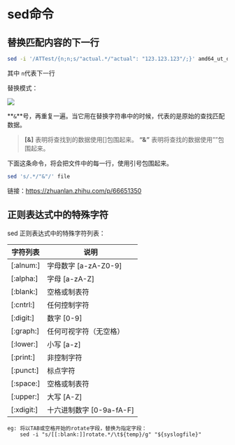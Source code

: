 # sed命令

## 替换匹配内容的下一行
```bash
sed -i '/ATTest/{n;n;s/"actual.*/"actual": "123.123.123"/;}' amd64_ut_data.json
```
其中 `n`代表下一行

替换模式：

![](https://pic4.zhimg.com/80/v2-31f5d953a3cd62eaf71d317fb58dbed3_720w.jpg)



**`&`**号，再重复一遍。当它用在替换字符串中的时候，代表的是原始的查找匹配数据。

> **[&]** 表明将查找到的数据使用[]包围起来。
> **“&”** 表明将查找的数据使用””包围起来。

下面这条命令，将会把文件中的每一行，使用引号包围起来。

```bash
sed 's/.*/"&"/' file
```



链接：https://zhuanlan.zhihu.com/p/66651350



## 正则表达式中的特殊字符

sed 正则表达式中的特殊字符列表：

| 字符列表   | 说明                     |
| ---------- | ------------------------ |
| [:alnum:]  | 字母数字 [a-zA-Z0-9]     |
| [:alpha:]  | 字母 [a-zA-Z]            |
| [:blank:]  | 空格或制表符             |
| [:cntrl:]  | 任何控制字符             |
| [:digit:]  | 数字 [0-9]               |
| [:graph:]  | 任何可视字符（无空格）   |
| [:lower:]  | 小写 [a-z]               |
| [:print:]  | 非控制字符               |
| [:punct:]  | 标点字符                 |
| [:space:]  | 空格或制表符             |
| [:upper:]  | 大写 [A-Z]               |
| [:xdigit:] | 十六进制数字 [0-9a-fA-F] |

```
eg: 将以TAB或空格开始的rotate字段，替换为指定字段：
	sed -i "s/[[:blank:]]rotate.*/\t${temp}/g" "${syslogfile}"
```

